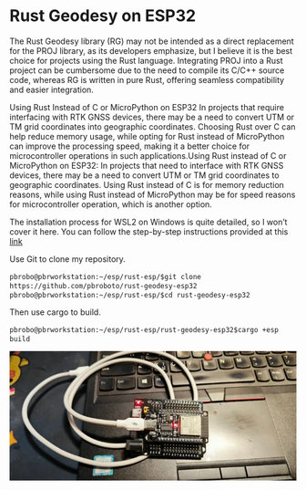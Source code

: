 # Rust Geodesy on ESP32
The Rust Geodesy library (RG) may not be intended as a direct replacement for the PROJ library, as its developers emphasize, but I believe it is the best choice for projects using the Rust language. Integrating PROJ into a Rust project can be cumbersome due to the need to compile its C/C++ source code, whereas RG is written in pure Rust, offering seamless compatibility and easier integration.


Using Rust Instead of C or MicroPython on ESP32
In projects that require interfacing with RTK GNSS devices, there may be a need to convert UTM or TM grid coordinates into geographic coordinates. Choosing Rust over C can help reduce memory usage, while opting for Rust instead of MicroPython can improve the processing speed, making it a better choice for microcontroller operations in such applications.Using Rust instead of C or MicroPython on ESP32: In projects that need to interface with RTK GNSS devices, there may be a need to convert UTM or TM grid coordinates to geographic coordinates. Using Rust instead of C is for memory reduction reasons, while using Rust instead of MicroPython may be for speed reasons for microcontroller operation, which is another option.

The installation process for WSL2 on Windows is quite detailed, so I won’t cover it here. You can follow the step-by-step instructions provided at this [link](https://www.instructables.com/ESP32-ESP32C3-Blink-Test-Rust-Development-in-Windo/)


Use Git to clone my repository.
```console
pbrobo@pbrworkstation:~/esp/rust-esp/$git clone https://github.com/pbroboto/rust-geodesy-esp32
pbrobo@pbrworkstation:~/esp/rust-esp/$cd rust-geodesy-esp32
```
Then use cargo to build.
```console
pbrobo@pbrworkstation:~/esp/rust-esp/rust-geodesy-esp32$cargo +esp build
```
![ESP32](https://github.com/pbroboto/rust-geodesy-esp32/blob/main/esp32_usb_cable.jpg)
